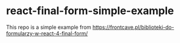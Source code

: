 # react-final-form-simple-example

This repo is a simple example from https://frontcave.pl/biblioteki-do-formularzy-w-react-4-final-form/
